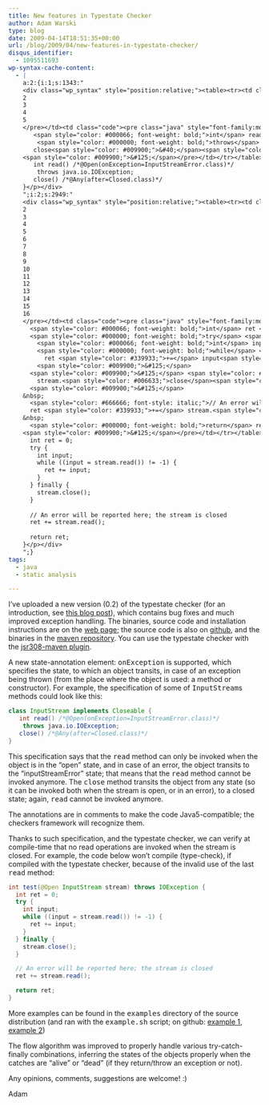 ```yaml
---
title: New features in Typestate Checker
author: Adam Warski
type: blog
date: 2009-04-14T18:51:35+00:00
url: /blog/2009/04/new-features-in-typestate-checker/
disqus_identifier:
  - 1095511693
wp-syntax-cache-content:
  - |
    a:2:{i:1;s:1343:"
    <div class="wp_syntax" style="position:relative;"><table><tr><td class="line_numbers"><pre>1
    2
    3
    4
    5
    </pre></td><td class="code"><pre class="java" style="font-family:monospace;"><span style="color: #000000; font-weight: bold;">class</span> <span style="color: #003399;">InputStream</span> <span style="color: #000000; font-weight: bold;">implements</span> Closeable <span style="color: #009900;">&#123;</span>
       <span style="color: #000066; font-weight: bold;">int</span> read<span style="color: #009900;">&#40;</span><span style="color: #009900;">&#41;</span> <span style="color: #666666; font-style: italic;">/*@Open(onException=InputStreamError.class)*/</span> 
        <span style="color: #000000; font-weight: bold;">throws</span> java.<span style="color: #006633;">io</span>.<span style="color: #003399;">IOException</span><span style="color: #339933;">;</span>
       close<span style="color: #009900;">&#40;</span><span style="color: #009900;">&#41;</span> <span style="color: #666666; font-style: italic;">/*@Any(after=Closed.class)*/</span>
    <span style="color: #009900;">&#125;</span></pre></td></tr></table><p class="theCode" style="display:none;">class InputStream implements Closeable {
       int read() /*@Open(onException=InputStreamError.class)*/ 
        throws java.io.IOException;
       close() /*@Any(after=Closed.class)*/
    }</p></div>
    ";i:2;s:2949:"
    <div class="wp_syntax" style="position:relative;"><table><tr><td class="line_numbers"><pre>1
    2
    3
    4
    5
    6
    7
    8
    9
    10
    11
    12
    13
    14
    15
    16
    </pre></td><td class="code"><pre class="java" style="font-family:monospace;"><span style="color: #000066; font-weight: bold;">int</span> test<span style="color: #009900;">&#40;</span>@Open <span style="color: #003399;">InputStream</span> stream<span style="color: #009900;">&#41;</span> <span style="color: #000000; font-weight: bold;">throws</span> <span style="color: #003399;">IOException</span> <span style="color: #009900;">&#123;</span>
      <span style="color: #000066; font-weight: bold;">int</span> ret <span style="color: #339933;">=</span> <span style="color: #cc66cc;">0</span><span style="color: #339933;">;</span>
      <span style="color: #000000; font-weight: bold;">try</span> <span style="color: #009900;">&#123;</span>
        <span style="color: #000066; font-weight: bold;">int</span> input<span style="color: #339933;">;</span>
        <span style="color: #000000; font-weight: bold;">while</span> <span style="color: #009900;">&#40;</span><span style="color: #009900;">&#40;</span>input <span style="color: #339933;">=</span> stream.<span style="color: #006633;">read</span><span style="color: #009900;">&#40;</span><span style="color: #009900;">&#41;</span><span style="color: #009900;">&#41;</span> <span style="color: #339933;">!=</span> <span style="color: #339933;">-</span><span style="color: #cc66cc;">1</span><span style="color: #009900;">&#41;</span> <span style="color: #009900;">&#123;</span>
          ret <span style="color: #339933;">+=</span> input<span style="color: #339933;">;</span>
        <span style="color: #009900;">&#125;</span>
      <span style="color: #009900;">&#125;</span> <span style="color: #000000; font-weight: bold;">finally</span> <span style="color: #009900;">&#123;</span>
        stream.<span style="color: #006633;">close</span><span style="color: #009900;">&#40;</span><span style="color: #009900;">&#41;</span><span style="color: #339933;">;</span>
      <span style="color: #009900;">&#125;</span>
    &nbsp;
      <span style="color: #666666; font-style: italic;">// An error will be reported here; the stream is closed</span>
      ret <span style="color: #339933;">+=</span> stream.<span style="color: #006633;">read</span><span style="color: #009900;">&#40;</span><span style="color: #009900;">&#41;</span><span style="color: #339933;">;</span>
    &nbsp;
      <span style="color: #000000; font-weight: bold;">return</span> ret<span style="color: #339933;">;</span>
    <span style="color: #009900;">&#125;</span></pre></td></tr></table><p class="theCode" style="display:none;">int test(@Open InputStream stream) throws IOException {
      int ret = 0;
      try {
        int input;
        while ((input = stream.read()) != -1) {
          ret += input;
        }
      } finally {
        stream.close();
      }
    
      // An error will be reported here; the stream is closed
      ret += stream.read();
    
      return ret;
    }</p></div>
    ";}
tags:
  - java
  - static analysis

---
```

I&#8217;ve uploaded a new version (0.2) of the typestate checker (for an introduction, see [this blog post][1]), which contains bug fixes and much improved exception handling. The binaries, source code and installation instructions are on the [web page][2]; the source code is also on [github][3], and the binaries in the [maven repository][4]. You can use the typestate checker with the [jsr308-maven plugin][5].

A new state-annotation element: <tt>onException</tt> is supported, which specifies the state, to which an object transits, in case of an exception being thrown (from the place where the object is used: a method or constructor). For example, the specification of some of <tt>InputStream</tt>s methods could look like this:
```java
class InputStream implements Closeable {
   int read() /*@Open(onException=InputStreamError.class)*/ 
    throws java.io.IOException;
   close() /*@Any(after=Closed.class)*/
}
```

This specification says that the <tt>read</tt> method can only be invoked when the object is in the &#8220;open&#8221; state, and in case of an error, the object transits to the &#8220;inputStreamError&#8221; state; that means that the <tt>read</tt> method cannot be invoked anymore. The <tt>close</tt> method transits the object from any state (so it can be invoked both when the stream is open, or in an error), to a closed state; again, <tt>read</tt> cannot be invoked anymore.

The annotations are in comments to make the code Java5-compatible; the checkers framework will recognize them.

Thanks to such specification, and the typestate checker, we can verify at compile-time that no read operations are invoked when the stream is closed. For example, the code below won&#8217;t compile (type-check), if compiled with the typestate checker, because of the invalid use of the last <tt>read</tt> method:
```java
int test(@Open InputStream stream) throws IOException {
  int ret = 0;
  try {
    int input;
    while ((input = stream.read()) != -1) {
      ret += input;
    }
  } finally {
    stream.close();
  }

  // An error will be reported here; the stream is closed
  ret += stream.read();

  return ret;
}
```

More examples can be found in the <tt>examples</tt> directory of the source distribution (and ran with the <tt>example.sh</tt> script; on github: [example 1][6], [example 2][7])

The flow algorithm was improved to properly handle various try-catch-finally combinations, inferring the states of the objects properly when the catches are &#8220;alive&#8221; or &#8220;dead&#8221; (if they return/throw an exception or not).

Any opinions, comments, suggestions are welcome! :)

Adam

 [1]: http://www.warski.org/blog/?p=37
 [2]: http://www.warski.org/typestate.html
 [3]: http://github.com/adamw/jsr308-typestate-checker/tree/master
 [4]: http://repository.mamut.net.pl/content/repositories/releases/mamut/net/pl/typestate-checker/0.2/
 [5]: http://www.warski.org/blog/?p=58
 [6]: http://github.com/adamw/jsr308-typestate-checker/blob/80894c97ce345bf833a7df6fb9079ec66d7f0c89/example/src/checkers/typestate/ioexample/Example1.java
 [7]: http://github.com/adamw/jsr308-typestate-checker/blob/80894c97ce345bf833a7df6fb9079ec66d7f0c89/example/src/checkers/typestate/ioexample/Example2.java
